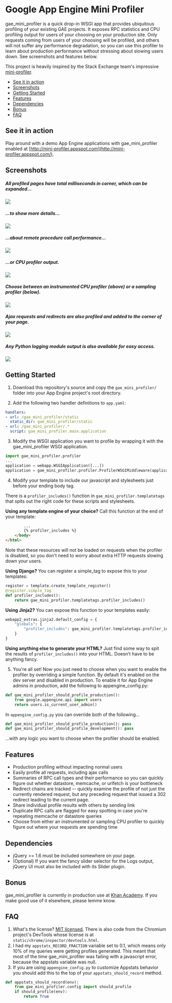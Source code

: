# Google App Engine Mini Profiler

gae_mini_profiler is a quick drop-in WSGI app that provides ubiquitous profiling of your existing GAE projects. It exposes RPC statistics and CPU profiling output for users of your choosing on your production site. Only requests coming from users of your choosing will be profiled, and others will not suffer any performance degradation, so you can use this profiler to learn about production performance without stressing about slowing users down. See screenshots and features below.

This project is heavily inspired by the Stack Exchange team's impressive [mini-profiler](http://miniprofiler.com/).

* [See it in action](#see-it-in-action)
* [Screenshots](#screenshots)
* [Getting Started](#getting-started)
* [Features](#features)
* [Dependencies](#dependencies)
* [Bonus](#bonus)
* [FAQ](#faq)

## See it in action

Play around with a demo App Engine applications with gae_mini_profiler enabled at [http://mini-profiler.appspot.com](http://mini-profiler.appspot.com/).

## Screenshots

##### All profiled pages have total milliseconds in corner, which can be expanded...
![](http://i.imgur.com/Nqdtu.png)

##### ...to show more details...
![](http://i.imgur.com/sjxE7.png)

##### ...about remote procedure call performance...
![](http://i.imgur.com/C29gC.png)

##### ...or CPU profiler output.
![](http://i.imgur.com/XcBxG.png)

##### Choose between an instrumented CPU profiler (above) or a sampling profiler (below).
![](http://i.imgur.com/KiwHv.png)

##### Ajax requests and redirects are also profiled and added to the corner of your page.
![](http://i.imgur.com/8gS4D.png)

##### Any Python logging module output is also available for easy access.
![](http://i.imgur.com/6382r.png)


## Getting Started

1. Download this repository's source and copy the `gae_mini_profiler/` folder into your App Engine project's root directory.

2. Add the following two handler definitions to `app.yaml`:

  ```yaml
  handlers:
  - url: /gae_mini_profiler/static
    static_dir: gae_mini_profiler/static
  - url: /gae_mini_profiler/.*
    script: gae_mini_profiler.main.application
  ```

3. Modify the WSGI application you want to profile by wrapping it with the gae_mini_profiler WSGI application.

  ```python
  import gae_mini_profiler.profiler
  ...
  application = webapp.WSGIApplication([...])
  application = gae_mini_profiler.profiler.ProfilerWSGIMiddleware(application)
  ```

4. Modify your template to include our javascript and stylesheets just before your ending body tag.

  There is a `profiler_includes()` function in `gae_mini_profiler.templatetags` that spits out the right code for these scripts and stylesheets.

  **Using any template engine of your choice?** Call this function at the end of your template:

  ```html
          ...
          {% profiler_includes %}
      </body>
  </html>
  ```

  Note that these resources will not be loaded on requests when the profiler is disabled, so you don't need to worry about extra HTTP requests slowing down your users.

  **Using Django?** You can register a simple_tag to expose this to your templates:


  ```python
  register = template.create_template_register()
  @register.simple_tag
  def profiler_includes():
      return gae_mini_profiler.templatetags.profiler_includes()
  ```

  **Using Jinja2?** You can expose this function to your templates easily:

  ```python
  webapp2_extras.jinja2.default_config = {
      "globals": {
          "profiler_includes": gae_mini_profiler.templatetags.profiler_includes
      }
  }
  ```

  **Using anything else to generate your HTML?** Just find some way to spit the results of `profiler_includes()` into your HTML. Doesn't have to be anything fancy.

5. You're all set! Now you just need to choose when you want to enable the profiler by overriding a simple function. By default it's enabled on the dev server and disabled in production. To enable it for App Engine admins in production, add the following to appengine_config.py:

  ```python
  def gae_mini_profiler_should_profile_production():
      from google.appengine.api import users
      return users.is_current_user_admin()
  ```

  In `appengine_config.py` you can override both of the following...

  ```python
  def gae_mini_profiler_should_profile_production(): pass
  def gae_mini_profiler_should_profile_development(): pass
  ```
  ...with any logic you want to choose when the profiler should be enabled.


## Features

* Production profiling without impacting normal users
* Easily profile all requests, including ajax calls
* Summaries of RPC call types and their performance so you can quickly figure out whether datastore, memcache, or urlfetch is your bottleneck
* Redirect chains are tracked -- quickly examine the profile of not just the currently rendered request, but any preceding request that issued a 302 redirect leading to the current page.
* Share individual profile results with others by sending link
* Duplicate RPC calls are flagged for easy spotting in case you're repeating memcache or datastore queries
* Choose from either an instrumented or sampling CPU profiler to quickly figure out where your requests are spending time

## Dependencies

* jQuery >= 1.6 must be included somewhere on your page.
* (Optional) If you want the fancy slider selector for the Logs output, jQuery UI must also be included with its Slider plugin.

## Bonus

gae_mini_profiler is currently in production use at [Khan Academy](http://khanacademy.org). If you make good use of it elsewhere, please lemme know.

## FAQ

1. What's the license? [MIT licensed](http://en.wikipedia.org/wiki/MIT_License). There is also code from the Chromium project's DevTools whose license is at `static/chrome/inspector/devtools.html`.
2. I had my `appstats_RECORD_FRACTION` variable set to 0.1, which means only 10% of my queries were getting profiles generated. This meant that most of the time gae_mini_profiler was failing with a javascript error, because the appstats variable was null.
3. If you are using `appengine_config.py` to customize Appstats behavior you should add this to the top of your `appstats_should_record` method.

  ```python
  def appstats_should_record(env):
      from gae_mini_profiler.config import should_profile
      if should_profile(env):
          return True
  ```
